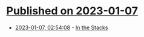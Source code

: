 # [Published on 2023-01-07](index.md)

* [2023-01-07, 02:54:08](https://news.ycombinator.com/item?id=34284635) - [In the Stacks](https://brandnewbox.com/inthestacks/?ref=the-browser)
